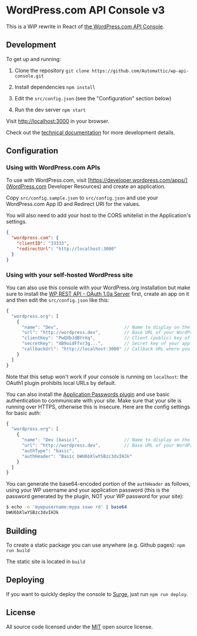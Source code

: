 # WordPress.com API Console v3

This is a WIP rewrite in React of [the WordPress.com API Console](https://github.com/Automattic/rest-api-console2).

## Development

To get up and running:

1. Clone the repository `git clone https://github.com/Automattic/wp-api-console.git`

2. Install dependencies `npm install`

3. Edit the `src/config.json` (see the "Configuration" section below)

4. Run the dev server `npm start`

Visit [http://localhost:3000](http://localhost:3000) in your browser.

Check out the [technical documentation](./DOC.md) for more development details.

## Configuration

### Using with WordPress.com APIs

To use with WordPress.com, visit [https://developer.wordpress.com/apps/](WordPress.com Developer Resources) and create an application.

Copy `src/config.sample.json` to `src/config.json` and use your WordPress.com App ID and Redirect URI for the values.

You will also need to add your host to the CORS whitelist in the Application's settings.

```json
{
  "wordpress.com": {
    "clientID": "33333",
    "redirectUrl": "http://localhost:3000"
  }
}
```

### Using with your self-hosted WordPress site

You can also use this console with your WordPress.org installation but make sure to install the [WP REST API - OAuth 1.0a Server](https://oauth1.wp-api.org/) first, create an app on it and then edit the `src/config.json` like this:

```javascript
{
  "wordpress.org": [
    {
      "name": "Dev",                         // Name to display on the API selector
      "url": "http://wordpress.dev",         // Base URL of your WordPress website
      "clientKey": "PwQXbJdBYrXq",           // Client (public) key of your application
      "secretKey": "XB9oidFfxr3g...",        // Secret key of your application
      "callbackUrl": "http://localhost:3000" // Callback URL where you are running this console
    }
  ]
}
```

Note that this setup won't work if your console is running on `localhost`: the OAuth1 plugin prohibits local URLs by default.

You can also install the
[Application Passwords plugin](https://github.com/georgestephanis/application-passwords/)
and use basic authentication to communicate with your site.  Make sure that
your site is running over HTTPS, otherwise this is insecure.  Here are the
config settings for basic auth:

```javascript
{
  "wordpress.org": [
    {
      "name": "Dev (basic)",                 // Name to display on the API selector
      "url": "http://wordpress.dev",         // Base URL of your WordPress website
      "authType": "basic",
      "authHeader": "Basic bWU6bXlwYSBzc3dvIHJk"
    }
  ]
}
```

You can generate the base64-encoded portion of the `authHeader` as follows, using your WP username and your application password (this is the password generated by the plugin, NOT your WP password for your site):

```sh
$ echo -n 'mywpusername:mypa sswo rd' | base64
bWU6bXlwYSBzc3dvIHJk
```

## Building

To create a static package you can use anywhere (e.g. Github pages): `npm run build`

The static site is located in `build`


## Deploying

If you want to quickly deploy the console to [Surge](https://surge.sh), just run `npm run deploy`.

## License

All source code licensed under the [MIT](./LICENSE) open source license.
